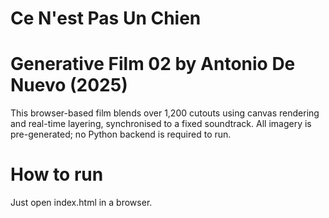# Ce N'est Pas Un Chien
# Generative Film 02 by Antonio De Nuevo (2025)

This browser-based film blends over 1,200 cutouts using canvas rendering and real-time layering, synchronised to a fixed soundtrack.
All imagery is pre-generated; no Python backend is required to run.

# How to run
Just open index.html in a browser.


 
